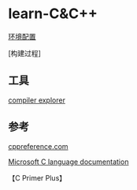# learn-C&C++

[环境配置](./doc/环境配置.md)

[构建过程]

## 工具

[compiler explorer](https://godbolt.org/)

## 参考

[cppreference.com](https://en.cppreference.com/w/)

[Microsoft C language documentation](https://learn.microsoft.com/en-us/cpp/c-language/?view=msvc-170)

【C Primer Plus】
